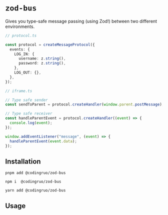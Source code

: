 # `zod-bus`

Gives you type-safe message passing (using Zod!) between two different environments.

```ts
// protocol.ts

const protocol = createMessageProtocol({
  events: {
    LOG_IN: {
      username: z.string(),
      password: z.string(),
    },
    LOG_OUT: {},
  },
});

// iframe.ts

// Type safe sender
const sendToParent = protocol.createHandler(window.parent.postMessage);

// Type safe receiver
const handleParentEvent = protocol.createHandler((event) => {
  console.log(event);
});

window.addEventListener("message", (event) => {
  handleParentEvent(event.data);
});
```

## Installation

`pnpm add @codingruo/zod-bus`

`npm i  @codingruo/zod-bus`

`yarn add @codingruo/zod-bus`

## Usage

